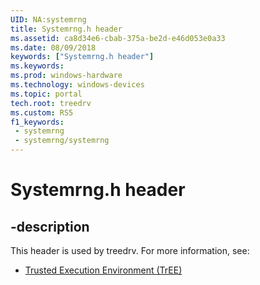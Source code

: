 ```yaml
---
UID: NA:systemrng
title: Systemrng.h header
ms.assetid: ca8d34e6-cbab-375a-be2d-e46d053e0a33
ms.date: 08/09/2018
keywords: ["Systemrng.h header"]
ms.keywords: 
ms.prod: windows-hardware
ms.technology: windows-devices
ms.topic: portal
tech.root: treedrv
ms.custom: RS5
f1_keywords:
 - systemrng
 - systemrng/systemrng
---
```


# Systemrng.h header


## -description

This header is used by treedrv. For more information, see:

- [Trusted Execution Environment (TrEE)](../_treedrv/index.md)

